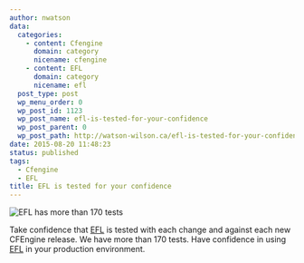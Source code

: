 ```yaml
---
author: nwatson
data:
  categories:
    - content: Cfengine
      domain: category
      nicename: cfengine
    - content: EFL
      domain: category
      nicename: efl
  post_type: post
  wp_menu_order: 0
  wp_post_id: 1123
  wp_post_name: efl-is-tested-for-your-confidence
  wp_post_parent: 0
  wp_post_path: http://watson-wilson.ca/efl-is-tested-for-your-confidence/
date: 2015-08-20 11:48:23
status: published
tags:
  - Cfengine
  - EFL
title: EFL is tested for your confidence
---
```

![EFL has more than 170 tests](http://watson-wilson.ca/static/images/efl_tests.png)

Take confidence that [EFL](https://github.com/evolvethinking/evolve_cfengine_freelib)
is tested with each change and against each new CFEngine release. We
have more than 170 tests. Have confidence in using [EFL](https://github.com/evolvethinking/evolve_cfengine_freelib)
in your production environment.
